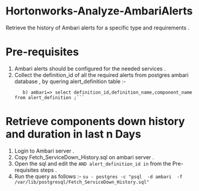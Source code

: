 # Hortonworks-Analyze-AmbariAlerts
Retrieve the history of Ambari alerts for a specific type and requirements .

# Pre-requisites 
1. Ambari alerts should be configured for the needed services .
2. Collect the definition_id of all the required alerts from postgres ambari database , by quering alert_definition table :-
   ```a) psql ambari ambari [default pw is bigdata] ( Run it from ambari-server )
      b) ambari=> select definition_id,definition_name,component_name from alert_definition ;```

# Retrieve components down history and duration in last n Days 
1. Login to Ambari server .
2. Copy Fetch_ServiceDown_History.sql on ambari server .
3. Open the sql and edit the `AND alert_definition_id in` from the Pre-requisites steps .
4. Run the query as follows :-
   `su - postgres -c "psql  -d ambari  -f /var/lib/postgresql/Fetch_ServiceDown_History.sql"`







